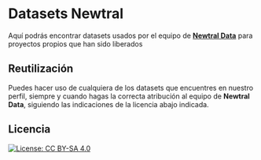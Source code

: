 # Datasets Newtral

Aquí podrás encontrar datasets usados por el equipo de <a href="https://www.newtral.es/actualidad/data/" target="_blank">**Newtral Data**</a> para proyectos propios que han sido liberados

## Reutilización

Puedes hacer uso de cualquiera de los datasets que encuentres en nuestro perfil, siempre y cuando hagas la correcta atribución al equipo de **Newtral Data**, siguiendo las indicaciones de la licencia abajo indicada.

## Licencia

[![License: CC BY-SA 4.0](https://licensebuttons.net/l/by-sa/4.0/80x15.png)](https://creativecommons.org/licenses/by-sa/4.0/)
